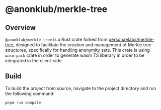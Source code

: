 # @anonklub/merkle-tree 

## Overview

`@anonklub/merkle-tree` is a Rust crate forked from [personaelabs/merkle-tree](https://github.com/personaelabs/merkle-tree), designed to facilitate the creation and management of Merkle tree structures, specifically for handling anonymity sets. This crate is using `wasm-pack` crate in order to generate wasm TS liberary in order to be integrated in the client-side.


## Build

To build the project from source, navigate to the project directory and run the following command:

```shell
pnpm run compile
```
